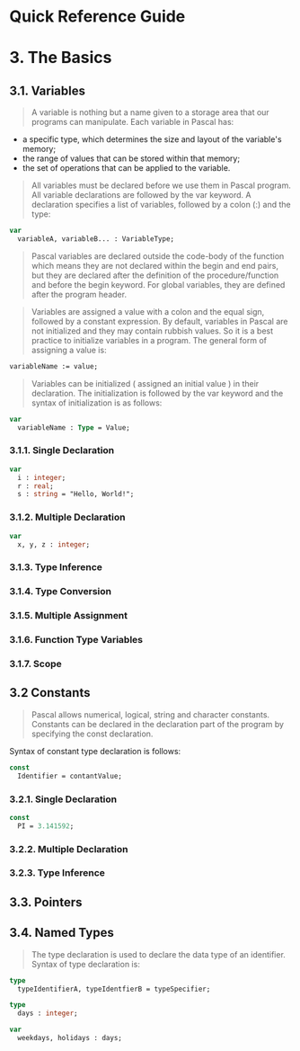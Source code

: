 Quick Reference Guide
=====================

# 3. The Basics

## 3.1. Variables

> A variable is nothing but a name given to a storage area that our programs can manipulate. Each variable in Pascal has:
- a specific type, which determines the size and layout of the variable's memory;
- the range of values that can be stored within that memory;
- the set of operations that can be applied to the variable.

> All variables must be declared before we use them in Pascal program. All variable declarations are followed by the var keyword. A declaration specifies a list of variables, followed by a colon (:) and the type:

```pascal
var
  variableA, variableB... : VariableType;
```

> Pascal variables are declared outside the code-body of the function which means they are not declared within the begin and end pairs, but they are declared after the definition of the procedure/function and before the begin keyword. For global variables, they are defined after the program header.

> Variables are assigned a value with a colon and the equal sign, followed by a constant expression. By default, variables in Pascal are not initialized and they may contain rubbish values. So it is a best practice to initialize variables in a program. The general form of assigning a value is:

```pascal
variableName := value;
```

> Variables can be initialized ( assigned an initial value ) in their declaration. The initialization is followed by the var keyword and the syntax of initialization is as follows:

```pascal
var
  variableName : Type = Value;
```

### 3.1.1. Single Declaration

```pascal
var
  i : integer;
  r : real;
  s : string = "Hello, World!";
```

### 3.1.2. Multiple Declaration

```pascal
var
  x, y, z : integer;
```

### 3.1.3. Type Inference

### 3.1.4. Type Conversion

### 3.1.5. Multiple Assignment

### 3.1.6. Function Type Variables

### 3.1.7. Scope

## 3.2 Constants

> Pascal allows numerical, logical, string and character constants. Constants can be declared in the declaration part of the program by specifying the const declaration.

Syntax of constant type declaration is follows:

```pascal
const
  Identifier = contantValue;
```

### 3.2.1. Single Declaration

```pascal
const
  PI = 3.141592;
```

### 3.2.2. Multiple Declaration
 
### 3.2.3. Type Inference

## 3.3. Pointers

## 3.4. Named Types

> The type declaration is used to declare the data type of an identifier. Syntax of type declaration is:

```pascal
type
  typeIdentifierA, typeIdentfierB = typeSpecifier;
```

```pascal
type
  days : integer;

var
  weekdays, holidays : days;
```